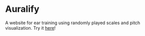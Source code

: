 # Auralify
A website for ear training using randomly played scales and pitch visualization. Try it [here](https://strohmsn.github.io/auralify)!

